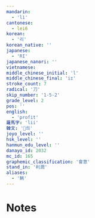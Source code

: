 ```yaml
---
mandarin:
  - 'lì'
cantonese:
  - lei6
korean:
  - '리'
korean_native: ''
japanese:
  - 'RI'
japanese_nanori: ''
vietnamese:
middle_chinese_initial: 'l'
middle_chinese_final: 'iɪ'
stroke_count: 7
radical: '刀'
skip_number: '1-5-2'
grade_level: 2
pos: ''
english:
  - 'profit'
羅馬字: 'lii'
韓文: '릐'
joyo_level: ''
hsk_level: ''
hanmun_edu_level: ''
danayo_id: 2032
mc_id: 165
graphemic_classification: '會意'
stand_in: '利潤'
aliases:
  - '鯏'
---
```


# Notes
